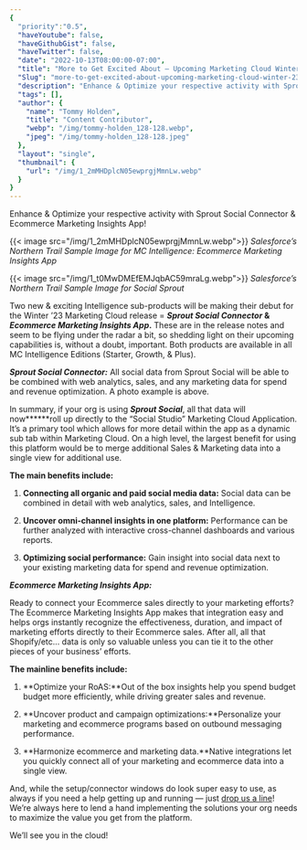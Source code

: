 ```yaml
---
{
  "priority":"0.5",
  "haveYoutube": false,
  "haveGithubGist": false,
  "haveTwitter": false,
  "date": "2022-10-13T08:00:00-07:00",
  "title": "More to Get Excited About — Upcoming Marketing Cloud Winter ’23 Releases",
  "Slug": "more-to-get-excited-about-upcoming-marketing-cloud-winter-23-releases",
  "description": "Enhance & Optimize your respective activity with Sprout Social Connector & Ecommerce Marketing Insights App!",
  "tags": [],
  "author": {
    "name": "Tommy Holden",
    "title": "Content Contributor",
    "webp": "/img/tommy-holden_128-128.webp",
    "jpeg": "/img/tommy-holden_128-128.jpeg"
  },
  "layout": "single",
  "thumbnail": {
    "url": "/img/1_2mMHDplcN05ewprgjMmnLw.webp"
  }
}
---
```


Enhance & Optimize your respective activity with Sprout Social Connector & Ecommerce Marketing Insights App!

{{< image src="/img/1_2mMHDplcN05ewprgjMmnLw.webp">}}
*Salesforce’s Northern Trail Sample Image for MC Intelligence: Ecommerce Marketing Insights App*

{{< image src="/img/1_t0MwDMEfEMJqbAC59mraLg.webp">}}
*Salesforce’s Northern Trail Sample Image for Social Sprout*

Two new & exciting Intelligence sub-products will be making their debut for the Winter ’23 Marketing Cloud release = ***Sprout Social* *Connector* & *Ecommerce Marketing Insights App*.** These are in the release notes and seem to be flying under the radar a bit, so shedding light on their upcoming capabilities is, without a doubt, important. Both products are available in all MC Intelligence Editions (Starter, Growth, & Plus).

***Sprout Social Connector:*** All social data from Sprout Social will be able to be combined with web analytics, sales, and any marketing data for spend and revenue optimization. A photo example is above.

In summary, if your org is using ***Sprout Social***, all that data will now******roll up directly to the “Social Studio” Marketing Cloud Application. It’s a primary tool which allows for more detail within the app as a dynamic sub tab within Marketing Cloud. On a high level, the largest benefit for using this platform would be to merge additional Sales & Marketing data into a single view for additional use.

**The main benefits include:**

1. **Connecting all organic and paid social media data:** Social data can be combined in detail with web analytics, sales, and Intelligence.

1. **Uncover omni-channel insights in one platform:** Performance can be further analyzed with interactive cross-channel dashboards and various reports.

1. **Optimizing social performance:** Gain insight into social data next to your existing marketing data for spend and revenue optimization.

***Ecommerce Marketing Insights App:***

Ready to connect your Ecommerce sales directly to your marketing efforts? The Ecommerce Marketing Insights App makes that integration easy and helps orgs instantly recognize the effectiveness, duration, and impact of marketing efforts directly to their Ecommerce sales. After all, all that Shopify/etc… data is only so valuable unless you can tie it to the other pieces of your business’ efforts.

**The mainline benefits include:**

1. **Optimize your RoAS:**Out of the box insights help you spend budget budget more efficiently, while driving greater sales and revenue.

1. **Uncover product and campaign optimizations:**Personalize your marketing and ecommerce programs based on outbound messaging performance.

1. **Harmonize ecommerce and marketing data.**Native integrations let you quickly connect all of your marketing and ecommerce data into a single view.

And, while the setup/connector windows do look super easy to use, as always if you need a help getting up and running — just [drop us a line](https://appexchange.salesforce.com/appxConsultingListingDetail?listingId=a0N30000001gF9jEAE)! We’re always here to lend a hand implementing the solutions your org needs to maximize the value you get from the platform.

We’ll see you in the cloud!
